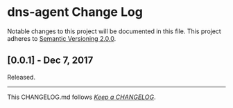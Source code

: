 #   dns-agent Change Log

Notable changes to this project will be documented in this file. This project adheres to [Semantic Versioning 2.0.0](http://semver.org/).

##	[0.0.1] - Dec 7, 2017

Released.

---
This CHANGELOG.md follows [*Keep a CHANGELOG*](http://keepachangelog.com/).
